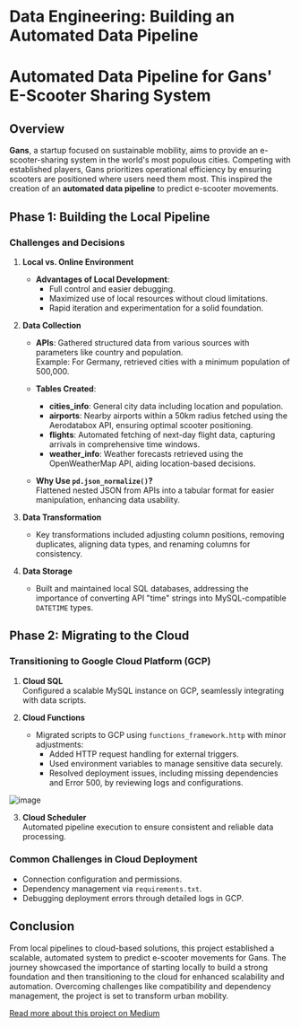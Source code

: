 # Data Engineering: Building an Automated Data Pipeline

# Automated Data Pipeline for Gans' E-Scooter Sharing System

## Overview
**Gans**, a startup focused on sustainable mobility, aims to provide an e-scooter-sharing system in the world's most populous cities. Competing with established players, Gans prioritizes operational efficiency by ensuring scooters are positioned where users need them most. This inspired the creation of an **automated data pipeline** to predict e-scooter movements.

## Phase 1: Building the Local Pipeline

### Challenges and Decisions
1. **Local vs. Online Environment**  
   - **Advantages of Local Development**:
     - Full control and easier debugging.
     - Maximized use of local resources without cloud limitations.
     - Rapid iteration and experimentation for a solid foundation.

2. **Data Collection**  
   - **APIs**: Gathered structured data from various sources with parameters like country and population.  
     Example: For Germany, retrieved cities with a minimum population of 500,000.  
   - **Tables Created**:  
     - **cities_info**: General city data including location and population.  
     - **airports**: Nearby airports within a 50km radius fetched using the Aerodatabox API, ensuring optimal scooter positioning.  
     - **flights**: Automated fetching of next-day flight data, capturing arrivals in comprehensive time windows.  
     - **weather_info**: Weather forecasts retrieved using the OpenWeatherMap API, aiding location-based decisions.

   - **Why Use `pd.json_normalize()`?**  
     Flattened nested JSON from APIs into a tabular format for easier manipulation, enhancing data usability.

3. **Data Transformation**  
   - Key transformations included adjusting column positions, removing duplicates, aligning data types, and renaming columns for consistency.  

4. **Data Storage**  
   - Built and maintained local SQL databases, addressing the importance of converting API "time" strings into MySQL-compatible `DATETIME` types.

## Phase 2: Migrating to the Cloud

### Transitioning to Google Cloud Platform (GCP)
1. **Cloud SQL**  
   Configured a scalable MySQL instance on GCP, seamlessly integrating with data scripts.

2. **Cloud Functions**  
   - Migrated scripts to GCP using `functions_framework.http` with minor adjustments:
     - Added HTTP request handling for external triggers.
     - Used environment variables to manage sensitive data securely.
     - Resolved deployment issues, including missing dependencies and Error 500, by reviewing logs and configurations.

![image](https://github.com/user-attachments/assets/6fa24c96-01f8-40a0-8464-6909051da588)


3. **Cloud Scheduler**  
   Automated pipeline execution to ensure consistent and reliable data processing.

### Common Challenges in Cloud Deployment
- Connection configuration and permissions.
- Dependency management via `requirements.txt`.
- Debugging deployment errors through detailed logs in GCP.

## Conclusion
From local pipelines to cloud-based solutions, this project established a scalable, automated system to predict e-scooter movements for Gans. The journey showcased the importance of starting locally to build a strong foundation and then transitioning to the cloud for enhanced scalability and automation. Overcoming challenges like compatibility and dependency management, the project is set to transform urban mobility.

[Read more about this project on Medium](https://medium.com/@sina.khodadadi.ds/data-engineering-building-an-automated-data-pipeline-aec969f1a5c9)
